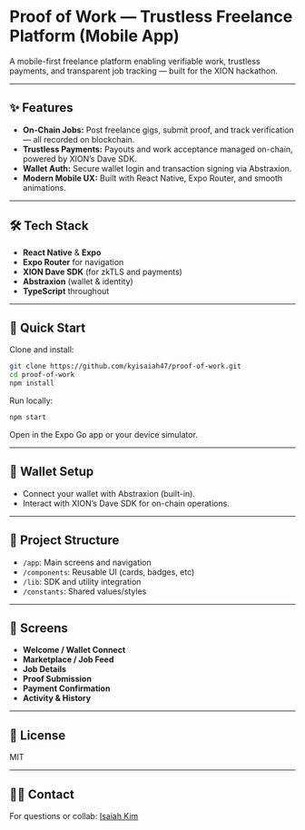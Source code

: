 # Proof of Work — Trustless Freelance Platform (Mobile App)

A mobile-first freelance platform enabling verifiable work, trustless payments, and transparent job tracking — built for the XION hackathon.

---

## ✨ Features

- **On-Chain Jobs:** Post freelance gigs, submit proof, and track verification — all recorded on blockchain.
- **Trustless Payments:** Payouts and work acceptance managed on-chain, powered by XION’s Dave SDK.
- **Wallet Auth:** Secure wallet login and transaction signing via Abstraxion.
- **Modern Mobile UX:** Built with React Native, Expo Router, and smooth animations.

---

## 🛠️ Tech Stack

- **React Native** & **Expo**
- **Expo Router** for navigation
- **XION Dave SDK** (for zkTLS and payments)
- **Abstraxion** (wallet & identity)
- **TypeScript** throughout

---

## 🚀 Quick Start

Clone and install:

```bash
git clone https://github.com/kyisaiah47/proof-of-work.git
cd proof-of-work
npm install
```

Run locally:

```bash
npm start
```

Open in the Expo Go app or your device simulator.

---

## 🔑 Wallet Setup

- Connect your wallet with Abstraxion (built-in).
- Interact with XION’s Dave SDK for on-chain operations.

---

## 📱 Project Structure

- `/app`: Main screens and navigation
- `/components`: Reusable UI (cards, badges, etc)
- `/lib`: SDK and utility integration
- `/constants`: Shared values/styles

---

## 📝 Screens

- **Welcome / Wallet Connect**
- **Marketplace / Job Feed**
- **Job Details**
- **Proof Submission**
- **Payment Confirmation**
- **Activity & History**

---

## 📄 License

MIT

---

## 🙋‍♂️ Contact

For questions or collab: [Isaiah Kim](https://github.com/kyisaiah47)
